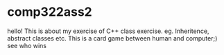 # comp322ass2
hello! This is about my exercise of C++ class exercise. eg. Inheritence, abstract classes etc.
This is a card game between human and computer;) see who wins
